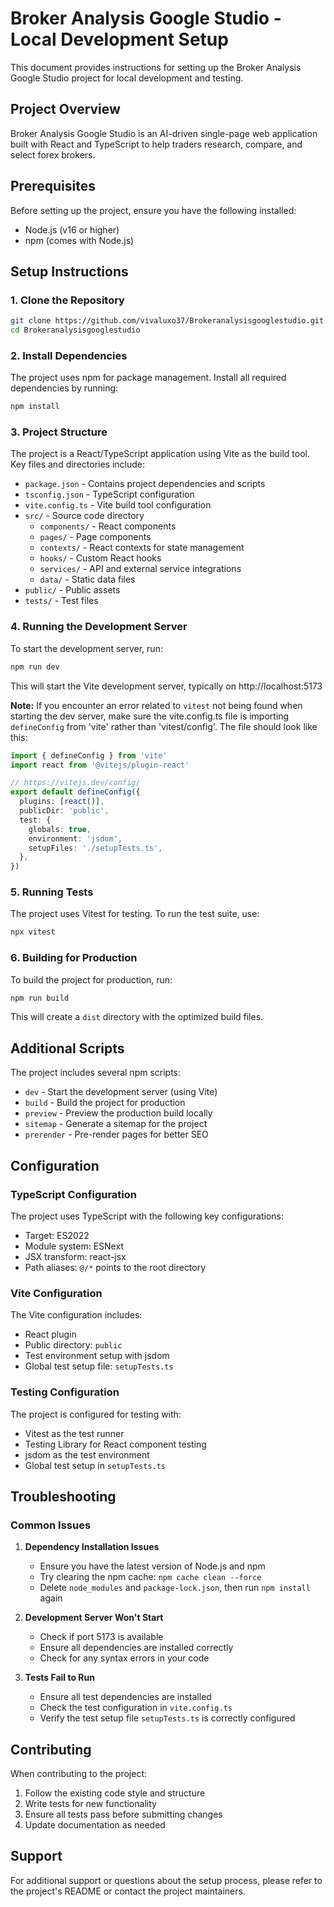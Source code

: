 # Broker Analysis Google Studio - Local Development Setup

This document provides instructions for setting up the Broker Analysis Google Studio project for local development and testing.

## Project Overview

Broker Analysis Google Studio is an AI-driven single-page web application built with React and TypeScript to help traders research, compare, and select forex brokers.

## Prerequisites

Before setting up the project, ensure you have the following installed:

- Node.js (v16 or higher)
- npm (comes with Node.js)

## Setup Instructions

### 1. Clone the Repository

```bash
git clone https://github.com/vivaluxo37/Brokeranalysisgooglestudio.git
cd Brokeranalysisgooglestudio
```

### 2. Install Dependencies

The project uses npm for package management. Install all required dependencies by running:

```bash
npm install
```

### 3. Project Structure

The project is a React/TypeScript application using Vite as the build tool. Key files and directories include:

- `package.json` - Contains project dependencies and scripts
- `tsconfig.json` - TypeScript configuration
- `vite.config.ts` - Vite build tool configuration
- `src/` - Source code directory
  - `components/` - React components
  - `pages/` - Page components
  - `contexts/` - React contexts for state management
  - `hooks/` - Custom React hooks
  - `services/` - API and external service integrations
  - `data/` - Static data files
- `public/` - Public assets
- `tests/` - Test files

### 4. Running the Development Server

To start the development server, run:

```bash
npm run dev
```

This will start the Vite development server, typically on http://localhost:5173

**Note:** If you encounter an error related to `vitest` not being found when starting the dev server, make sure the vite.config.ts file is importing `defineConfig` from 'vite' rather than 'vitest/config'. The file should look like this:

```typescript
import { defineConfig } from 'vite'
import react from '@vitejs/plugin-react'

// https://vitejs.dev/config/
export default defineConfig({
  plugins: [react()],
  publicDir: 'public',
  test: {
    globals: true,
    environment: 'jsdom',
    setupFiles: './setupTests.ts',
  },
})
```

### 5. Running Tests

The project uses Vitest for testing. To run the test suite, use:

```bash
npx vitest
```

### 6. Building for Production

To build the project for production, run:

```bash
npm run build
```

This will create a `dist` directory with the optimized build files.

## Additional Scripts

The project includes several npm scripts:

- `dev` - Start the development server (using Vite)
- `build` - Build the project for production
- `preview` - Preview the production build locally
- `sitemap` - Generate a sitemap for the project
- `prerender` - Pre-render pages for better SEO

## Configuration

### TypeScript Configuration

The project uses TypeScript with the following key configurations:
- Target: ES2022
- Module system: ESNext
- JSX transform: react-jsx
- Path aliases: `@/*` points to the root directory

### Vite Configuration

The Vite configuration includes:
- React plugin
- Public directory: `public`
- Test environment setup with jsdom
- Global test setup file: `setupTests.ts`

### Testing Configuration

The project is configured for testing with:
- Vitest as the test runner
- Testing Library for React component testing
- jsdom as the test environment
- Global test setup in `setupTests.ts`

## Troubleshooting

### Common Issues

1. **Dependency Installation Issues**
   - Ensure you have the latest version of Node.js and npm
   - Try clearing the npm cache: `npm cache clean --force`
   - Delete `node_modules` and `package-lock.json`, then run `npm install` again

2. **Development Server Won't Start**
   - Check if port 5173 is available
   - Ensure all dependencies are installed correctly
   - Check for any syntax errors in your code

3. **Tests Fail to Run**
   - Ensure all test dependencies are installed
   - Check the test configuration in `vite.config.ts`
   - Verify the test setup file `setupTests.ts` is correctly configured

## Contributing

When contributing to the project:
1. Follow the existing code style and structure
2. Write tests for new functionality
3. Ensure all tests pass before submitting changes
4. Update documentation as needed

## Support

For additional support or questions about the setup process, please refer to the project's README or contact the project maintainers.